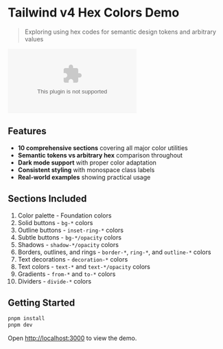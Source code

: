 # Tailwind v4 Hex Colors Demo

> Exploring using hex codes for semantic design tokens and arbitrary values

![Demo Screenshot](example.com)

## Features

- **10 comprehensive sections** covering all major color utilities
- **Semantic tokens vs arbitrary hex** comparison throughout
- **Dark mode support** with proper color adaptation
- **Consistent styling** with monospace class labels
- **Real-world examples** showing practical usage

## Sections Included

1. Color palette - Foundation colors
2. Solid buttons - `bg-*` colors
3. Outline buttons - `inset-ring-*` colors
4. Subtle buttons - `bg-*/opacity` colors
5. Shadows - `shadow-*/opacity` colors
6. Borders, outlines, and rings - `border-*`, `ring-*`, and `outline-*` colors
7. Text decorations - `decoration-*` colors
8. Text colors - `text-*` and `text-*/opacity` colors
9. Gradients - `from-*` and `to-*` colors
10. Dividers - `divide-*` colors

## Getting Started

```bash
pnpm install
pnpm dev
```

Open [http://localhost:3000](http://localhost:3000) to view the demo.
